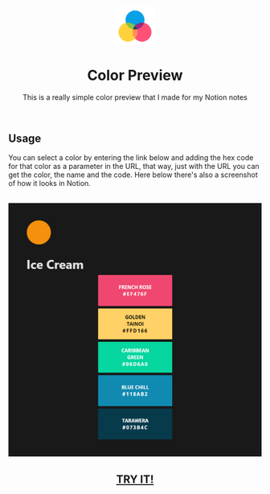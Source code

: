 <h3 align="center"><img src="https://raw.githubusercontent.com/JayexDesigns/color-preview/main/assets/favicon.png" width="15%"></h3>
<h1 align="center">Color Preview</h1>
<p align="center">This is a really simple color preview that I made for my Notion notes</p>
<br/>
<h2>Usage</h2>
<p>You can select a color by entering the link below and adding the hex code for that color as a parameter in the URL, that way, just with the URL you can get the color, the name and the code. Here below there's also a screenshot of how it looks in Notion.</p>
<br/>
<img src="https://raw.githubusercontent.com/JayexDesigns/color-preview/main/assets/screenshot.png">
<h2 align="center"><a href="https://jayexdesigns.github.io/color-preview/">TRY IT!</a></h2>
